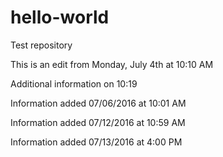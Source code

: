 # hello-world
Test repository 

This is an edit from Monday, July 4th at 10:10 AM

Additional information on 10:19

Information added 07/06/2016 at 10:01 AM


Information added 07/12/2016 at 10:59 AM

Information added 07/13/2016 at 4:00 PM
